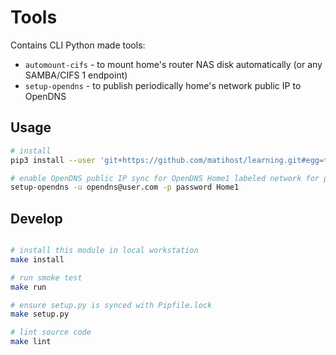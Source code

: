 # Tools

Contains CLI Python made tools:
* `automount-cifs` - to mount home's router NAS disk automatically (or any SAMBA/CIFS 1 endpoint)
* `setup-opendns` - to publish periodically home's network public IP to OpenDNS

## Usage

```bash
# install
pip3 install --user 'git+https://github.com/matihost/learning.git#egg=tools&subdirectory=python/apps/tools'

# enable OpenDNS public IP sync for OpenDNS Home1 labeled network for particular user
setup-opendns -u opendns@user.com -p password Home1
```


## Develop

```bash

# install this module in local workstation
make install 

# run smoke test
make run

# ensure setup.py is synced with Pipfile.lock
make setup.py

# lint source code
make lint
```
